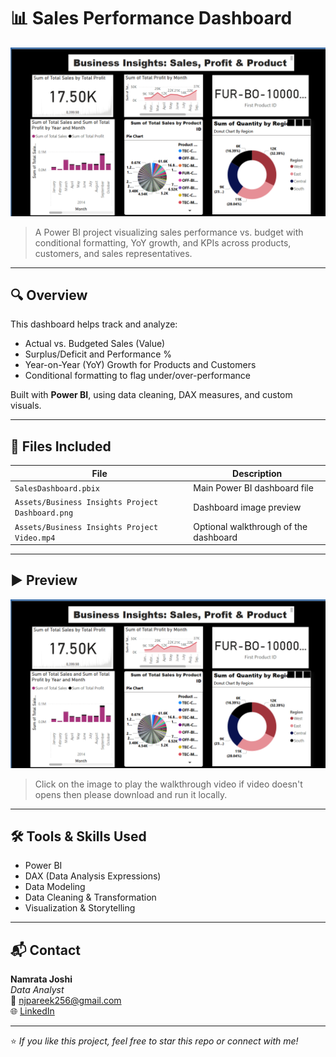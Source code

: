 # 📊 Sales Performance Dashboard

![Dashboard Screenshot](Assets/Business%20Insights%20Project%20Dashboard.png)

> A Power BI project visualizing sales performance vs. budget with conditional formatting, YoY growth, and KPIs across products, customers, and sales representatives.

---

## 🔍 Overview

This dashboard helps track and analyze:
- Actual vs. Budgeted Sales (Value)
- Surplus/Deficit and Performance %
- Year-on-Year (YoY) Growth for Products and Customers
- Conditional formatting to flag under/over-performance

Built with **Power BI**, using data cleaning, DAX measures, and custom visuals.

---

## 📁 Files Included

| File | Description |
|------|-------------|
| `SalesDashboard.pbix` | Main Power BI dashboard file |
| `Assets/Business Insights Project Dashboard.png` | Dashboard image preview |
| `Assets/Business Insights Project Video.mp4` | Optional walkthrough of the dashboard |


---

## ▶️ Preview

[![Watch the demo](Assets/Business%20Insights%20Project%20Dashboard.png)](Assets/Business%20Insights%20Project%20Video%20(1).mp4)

> Click on the image to play the walkthrough video if video doesn't opens then please download and run it locally.

---

## 🛠 Tools & Skills Used

- Power BI
- DAX (Data Analysis Expressions)
- Data Modeling
- Data Cleaning & Transformation
- Visualization & Storytelling

---

## 📬 Contact

**Namrata Joshi**  
_Data Analyst_  
📧 njpareek256@gmail.com  
🌐 [LinkedIn](https://www.linkedin.com/in/namrata-pareek-3415b521b/)

---

⭐ _If you like this project, feel free to star this repo or connect with me!_
